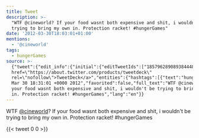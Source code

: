 ```yaml
---
title: Tweet
description: >-
  "WTF @cineworld? If your food wasnt both expensive and shit, i wouldn't be
  trying to bring my own in. Protection racket! #hungerGames"
date: '2012-03-30T18:03:01+01:00'
mentions:
  - '@cineworld'
tags:
  - hungerGames
source: >-
  {"tweet":{"edit_info":{"initial":{"editTweetIds":["185796289089384448"],"editableUntil":"2012-03-30T19:31:01.904Z","editsRemaining":"5","isEditEligible":true}},"retweeted":false,"source":"<a
  href=\"https://about.twitter.com/products/tweetdeck\"
  rel=\"nofollow\">TweetDeck</a>","entities":{"hashtags":[{"text":"hungerGames","indices":["120","132"]}],"symbols":[],"user_mentions":[{"name":"Cineworld","screen_name":"cineworld","indices":["4","14"],"id_str":"17679727","id":"17679727"}],"urls":[]},"display_text_range":["0","132"],"favorite_count":"0","id_str":"185796289089384448","truncated":false,"retweet_count":"0","id":"185796289089384448","created_at":"Fri
  Mar 30 18:31:01 +0000 2012","favorited":false,"full_text":"WTF @cineworld? If
  your food wasnt both expensive and shit, i wouldn't be trying to bring my own
  in. Protection racket! #hungerGames","lang":"en"}}
---
```

WTF [@cineworld](https://twitter.com/@cineworld)? If your food wasnt both expensive and shit, i wouldn't be trying to bring my own in. Protection racket! #hungerGames
    
{{< tweet 0 0 >}}
    
